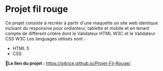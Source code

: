 
# **Projet fil rouge**

Ce projet consiste à recréer à partir d'une maquette un site web identique incluant du responsive pour ordianteur, tablette et mobile et en tenant compte de différent critére dont le  Validateur HTML W3C et le Validateur CSS W3C
Les languages utilisés sont :
- HTML 5
- CSS

**📝Le lien du projet :** https://g4rice.github.io/Projet-Fil-Rouge/
